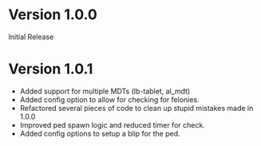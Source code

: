 # Version 1.0.0
Initial Release

# Version 1.0.1
- Added support for multiple MDTs (lb-tablet, al_mdt)
- Added config option to allow for checking for felonies.
- Refactored several pieces of code to clean up stupid mistakes made in 1.0.0
- Improved ped spawn logic and reduced timer for check. 
- Added config options to setup a blip for the ped.